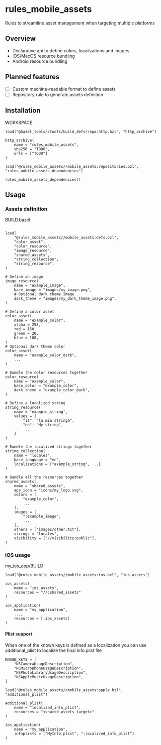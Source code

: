 # rules_mobile_assets

Rules to streamline asset management when targeting multiple platforms

## Overview
 - Declarative api to define colors, localizations and images
 - iOS/MacOS resource bundling
 - Android resource bundling

## Planned features
 - [ ] Custom machine-readable format to define assets
 - [ ] Repository rule to generate assets definition

## Installation

WORKSPACE
```
load("@bazel_tools//tools/build_defs/repo:http.bzl", "http_archive")

http_archive(
    name = "rules_mobile_assets",
    sha256 = "TODO",
    urls = ["TODO"]
)

load("@rules_mobile_assets//mobile_assets:repositories.bzl", "rules_mobile_assets_dependencies")

rules_mobile_assets_dependencies()
```

## Usage

### Assets definition

BUILD.bazel

```

load(
    "@rules_mobile_assets//mobile_assets:defs.bzl",
    "color_asset",
    "color_resource",
    "image_resource",
    "shared_assets",
    "string_collection",
    "string_resource",
)

# Define an image
image_resource(
    name = "example_image",
    base_image = "images/my_image.png",
    # Optional dark theme image
    dark_theme = "images/my_dark_theme_image.png",
)

# Define a color asset
color_asset(
    name = "example_color",
    alpha = 255,
    red = 150,
    green = 20,
    blue = 100,
)
# Optional dark theme color
color_asset(
    name = "example_color_dark",
    ...
)

# Bundle the color resources together
color_resource(
    name = "example_color",
    base_color = "example_color",
    dark_theme = "example_color_dark",
)

# Define a localized string
string_resource(
    name = "example_string",
    values = {
        "it": "la mia stringa",
        "en": "My string",
        ...
    }
)

# Bundle the localized strings together
string_collection(
    name = "locales",
    base_language = "en",
    localizations = ["example_string", ...]
)

# Bundle all the resources together
shared_assets(
    name = "shared_assets",
    app_icon = "icons/my_logo.svg",
    colors = [
        "example_color", 
        ...
    ],
    images = [
        ":example_image",
        ...
    ],
    others = ["images/other.txt"],
    strings = "locales",
    visibility = ["//visibility:public"],
)
```


### iOS usage

my_ios_app/BUILD

```
load("@rules_mobile_assets//mobile_assets:ios.bzl", "ios_assets")

ios_assets(
    name = "ios_assets",
    resources = "//:shared_assets"
)

ios_application(
    name = "my_application",
    ...,
    resources = [:ios_assets]
)
```
#### Plist support


When one of the known keys is defined as a localization you can use additional_plist to localize the final Info.plist file

```
KNOWN_KEYS = [
    "NSCameraUsageDescription",
    "NSMicrophoneUsageDescription",
    "NSPhotoLibraryUsageDescription",
    "NSAppleMusicUsageDescription",
]
```

```
load("@rules_mobile_assets//mobile_assets:apple.bzl", "additional_plist")

additional_plist(
    name = "localized_info_plist",
    resources = "<shared_assets_target>"
)

ios_application(
    name = "my_application",
    infoplists = ["MyInfo.plist", ":localized_info_plist"]
)
```
